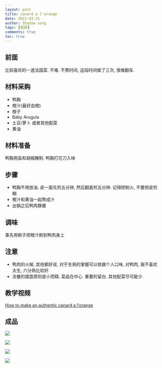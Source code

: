 ```yaml
---
layout: post
title: canard a l'orange
date: 2021-03-31
author: Shadow song
tags: [庖厨]
comments: true
toc: true
---
```


## 前面

比较喜欢的一道法国菜. 不难. 不费时间, 这段时间做了三次, 很难翻车. 

## 材料采购

- 鸭胸
- 橙汁(最好血橙)
- 橙子
- Baby Arugula
- 土豆/萝卜 或者其他配菜
- 黄油


## 材料准备

鸭胸用盐和胡椒腌制. 鸭胸打花刀入味


## 步骤

- 鸭胸不用放油. 皮一面先煎五分钟, 然后翻面煎五分钟. 记得控制火, 不要把皮煎糊
- 橙汁和黄油一起熬成汁
- 出锅之后鸭肉静置

## 调味

事先用刷子把橙汁刷到鸭肉身上


## 注意

- 鸭肉的火候, 其他都好说. 对于生熟的掌握可以依据个人口味, 对鸭肉, 我不喜欢太生, 六分熟比较好. 
- 法餐的摆盘原则是小而精. 菜品在中心. 重要的留白. 其他配菜尽可能少. 


## 教学视频
[How to make an authentic canard a l'orange](https://www.youtube.com/watch?v=E_FHBDN_UPo&ab_channel=FrenchCookingAcademy) 

## 成品

![](https://lh3.googleusercontent.com/pw/ACtC-3eQWFKJoukZR6HpANThcjmqW3sJKvcpNTXdLz0-yWp-SEQNQdPr3zSVzk3XFhuSYb6vEsylraTlhmG2TLDGDXWHoh8Z5uLUUlYlEMRisGu4OFJrT89OlLz7Xfu6LzJ1fPpELlv1IyXZqOdxcuO-RyD87g=w1215-h912-no?authuser=0)

![](https://lh3.googleusercontent.com/pw/ACtC-3dvW7A4IKZvBbtHIA3MHp5ESJsNS0HtVOa8i8QDoZ_BcuZf39w0MBKVEOQ4vbri4gSvms8C8LeeBN_6d1Ip6EYloDWVleFlRquFrUjder69ro-btEETA63_mFsKRf92YwtKmsS6JqNqIBTFu9rj1EZU5Q=w684-h911-no?authuser=0)

![](https://lh3.googleusercontent.com/pw/ACtC-3cmGMK_UBGVMMdIAS3HHP35IvcZY6ixGqGCwma-KkvXeSMfb3iWwmPaedNJl9EUWNExg3jXUtTkXjC1L5swq0tQkKAuzwMxK5rJqeOXaWisW_GO04j7HdZlMtz2783KU8Pi6UyayIVfanMgLYoA29_P-Q=w1215-h912-no?authuser=0)

![](https://lh3.googleusercontent.com/pw/ACtC-3dKrGcF8RCHRRM_-uxKDF3YCYDGTXkLHUKk47wzWIQRhyPpfg1GVUIYM0a52AH-j3Ya8ynguf1MiYjIt3TTviowgwxe7-nOWGSu7in7PFTusdF41GVhckcgtKd9Qtwn8Ht3d_sE6aFwLaDK8ZJPp4oVlA=w1215-h912-no?authuser=0)

